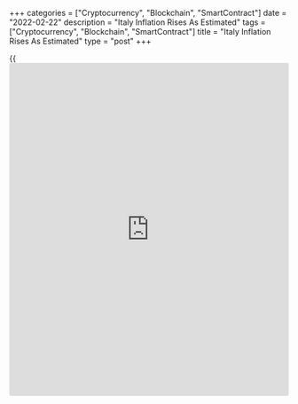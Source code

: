 +++
categories = ["Cryptocurrency", "Blockchain", "SmartContract"]
date = "2022-02-22"
description = "Italy Inflation Rises As Estimated"
tags = ["Cryptocurrency", "Blockchain", "SmartContract"]
title = "Italy Inflation Rises As Estimated"
type = "post"
+++

{{<iframe id="large-banner" src="https://www.bounty.group/#slide=25.0" width="100%" height="600" scrolling="no" style="border: 0px solid rgb(216, 221, 230); border-radius: 3px;">}}

Italy's consumer price inflation increased in January, as initially
expected, final data from the statistical office Istat showed on
Tuesday.

Consumer prices rose 4.8 percent yearly in January, following a 3.9
percent rise in December, as estimated.

On a month-on-month basis, consumer prices rose 1.6 percent in January.
This was in line with the initial estimate.

The monthly growth was mainly due to prices of regulated energy products
that rose 29.1 percent, and those of regulated energy products, which
grew 94.6 percent.

The core inflation remained unchanged at 1.5 percent in January, as
initially estimated.

Inflation, based on the harmonized index of consumer prices, rose to 5.1
percent in January from 4.2 percent in the previous month. In the
initial estimate, the HICP rose 5.3 percent.

The HICP remained unchanged monthly in January versus a 0.2 percent rise
in the initial estimate.

For comments and feedback [contact](https://www.playgroundfx.com/contact/): editorial@rtt[news](https://www.letsplayfx.com/blog/forex-news-website/).com

[Economic News][1]

 **What parts of the world are seeing the best (and worst) economic
performances lately? Click[here][2] to check out our [Econ Scorecard][2]
and find out! See up-to-the-moment [ranking](https://www.playgroundfx.com/blog/crypto-exchange-ranking/)s for the best and worst
performers in [GDP][3], [unemployment rate][4], [inflation][5] and much
more.**

   1. www.rtt[news](https://www.letsplayfx.com/blog/forex-news-website/).com/Content/EconomicNews.aspx
   2. www.rtt[news](https://www.letsplayfx.com/blog/forex-news-website/).com/economic-scorecard/world-rank/unemployment-rate/highest-performance.aspx
   3. www.rtt[news](https://www.letsplayfx.com/blog/forex-news-website/).com/economic-scorecard/world-rank/GDP/highest-performance.aspx
   4. www.rtt[news](https://www.letsplayfx.com/blog/forex-news-website/).com/economic-scorecard/world-rank/unemployment-rate/lowest-performance.aspx
   5. www.rtt[news](https://www.letsplayfx.com/blog/forex-news-website/).com/economic-scorecard/world-rank/CPI/highest-performance.aspx